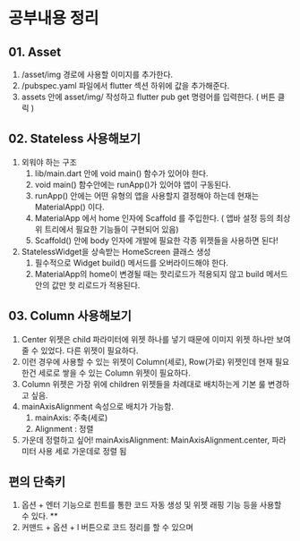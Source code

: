 # 공부내용 정리

## 01. Asset

1. /asset/img 경로에 사용할 이미지를 추가한다.
2. /pubspec.yaml 파일에서 flutter 섹션 하위에 값을 추가해준다.
3. assets 안에 asset/img/ 작성하고 flutter pub get 명령어를 입력한다. ( 버튼 클릭 )

## 02. Stateless 사용해보기

1. 외워야 하는 구조
    1. lib/main.dart 안에 void main() 함수가 있어야 한다.
    2. void main() 함수안에는 runApp()가 있어야 앱이 구동된다.
    3. runApp() 안에는 어떤 유형의 앱을 사용할지 결정해야 하는데 현재는 MaterialApp() 이다.
    4. MaterialApp 에서 home 인자에 Scaffold 를 주입한다. ( 앱바 설정 등의 최상위 트리에서 필요한 기능들이 구현되어 있음)
    5. Scaffold() 안에 body 인자에 개발에 필요한 각종 위젯들을 사용하면 된다!
2. StatelessWidget을 상속받는 HomeScreen 클래스 생성
    1. 필수적으로 Widget build() 메서드를 오버라이드해야 한다.
    2. MaterialApp의 home이 변경될 때는 핫리로드가 적용되지 않고 build 메서드 안의 값만 핫 리로드가 적용된다.

## 03. Column 사용해보기
1. Center 위젯은 child 파라미터에 위젯 하나를 넣기 때문에 이미지 위젯 하나만 보여줄 수 있었다. 다른 위젯이 필요하다.
2. 이런 경우에 사용할 수 있는 위젯이 Column(세로), Row(가로) 위젯인데 현재 필요한건 세로로 쌓을 수 있는 Column 위젯이 필요하다.
3. Column 위젯은 가장 위에 children 위젯들을 차례대로 배치하는게 기본 룰 변경하고 싶음.
4. mainAxisAlignment 속성으로 배치가 가능함.
   1. mainAxis: 주축(세로)
   2. Alignment : 정렬
5. 가운데 정렬하고 싶어! mainAxisAlignment: MainAxisAlignment.center, 파라미터 사용 세로 가운데로 정렬 됨
## 편의 단축키

1. 옵션 + 엔터 기능으로 힌트를 통한 코드 자동 생성 및 위젯 래핑 기능 등을 사용할 수 있다. **
2. 커맨드 + 옵션 + l 버튼으로 코드 정리를 할 수 있으며

